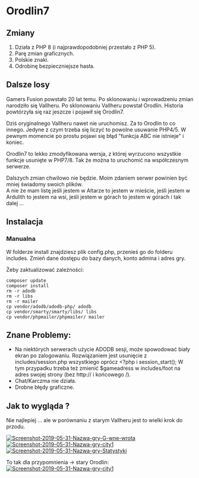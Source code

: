 # Orodlin7

## Zmiany

1. Działa z PHP 8 (i najprawdopodobniej przestało z PHP 5).
2. Parę zmian graficznych. 
3. Polskie znaki.
4. Odrobinę bezpieczniejsze hasła.

## Dalsze losy

Gamers Fusion powstało 20 lat temu. Po sklonowaniu i wprowadzeniu zmian 
narodziło się Vallheru. Po sklonowaniu Vallheru powstał Orodlin. Historia 
powtórzyła się raz jeszcze i pojawił się Orodlin7. 

Dziś oryginalnego Vallheru nawet nie uruchomisz. Za to Orodlin to co 
innego. Jedyne z czym trzeba się liczyć to powolne usuwanie PHP4/5. 
W pewnym momencie po prostu pojawi się błąd "funkcja ABC nie istnieje" i koniec. 

Orodlin7 to lekko zmodyfikowana wersja, z której wyrzucono wszystkie 
funkcje usunięte w PHP7/8. Tak że można to uruchomić na współczesnym serwerze.

Dalszych zmian chwilowo nie będzie. Moim zdaniem serwer powinien być mniej świadomy swoich plików.  
A nie że mam listę jeśli jestem w Altarze to jestem w mieście, jeśli jestem 
w Ardulith to jestem na wsi, jeśli jestem w górach to jestem w górach i tak dalej …

## Instalacja

### Manualna

W folderze install znajdziesz plik config.php, przenieś go do folderu includes. 
Zmień dane dostępu do bazy danych, konto admina i adres gry. 

Żeby zaktualizować zależności: 

```
composer update
composer install
rm -r adodb
rm -r libs
rm -r mailer
cp vendor/adodb/adodb-php/ adodb
cp vendor/smarty/smarty/libs/ libs
cp vendor/phpmailer/phpmailer/ mailer
```

## Znane Problemy:

- Na niektórych serwerach użycie ADODB sesji, może spowodować biały ekran po zalogowaniu.
Rozwiązaniem jest usunięcie z includes/session.php wszystkiego oprócz <?php i session_start();
W tym przypadku trzeba też zmienić $gameadress w includes/foot na adres swojej strony (bez http:// i końcowego /).
- Chat/Karczma nie działa. 
- Drobne błędy graficzne.

## Jak to wygląda ?
Nie najlepiej … ale w porównaniu z starym Vallheru jest to wielki krok do przodu.

<a href="https://ibb.co/SDSLCXz"><img src="https://i.ibb.co/V06K4Ws/Screenshot-2019-05-31-Nazwa-gry-G-wne-wrota.jpg" alt="Screenshot-2019-05-31-Nazwa-gry-G-wne-wrota" border="0"></a>
<a href="https://ibb.co/VQL2SBs"><img src="https://i.ibb.co/KL5FqyJ/Screenshot-2019-05-31-Nazwa-gry-city1.jpg" alt="Screenshot-2019-05-31-Nazwa-gry-city1" border="0"></a>
<a href="https://ibb.co/n11hC17"><img src="https://i.ibb.co/ZggymgB/Screenshot-2019-05-31-Nazwa-gry-Statystyki.jpg" alt="Screenshot-2019-05-31-Nazwa-gry-Statystyki" border="0"></a>

To tak dla przypomnienia → stary Orodlin:
<a href="https://ibb.co/qCdGTR1"><img src="https://i.ibb.co/pQxDY3X/Screenshot-2019-05-31-Nazwa-gry-city1.png" alt="Screenshot-2019-05-31-Nazwa-gry-city1" border="0"></a>
